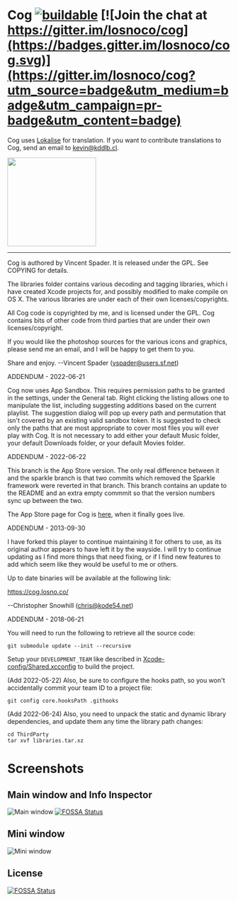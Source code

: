 Cog [![buildable](https://github.com/losnoco/Cog/actions/workflows/debug.yml/badge.svg)](https://github.com/losnoco/Cog/actions/workflows/debug.yml) [![Join the chat at https://gitter.im/losnoco/cog](https://badges.gitter.im/losnoco/cog.svg)](https://gitter.im/losnoco/cog?utm_source=badge&utm_medium=badge&utm_campaign=pr-badge&utm_content=badge)
===

Cog uses [Lokalise](https://lokalise.com/) for translation. If you want to contribute translations to Cog, send an email to kevin@kddlb.cl.

<img src="https://github.com/losnoco/Cog/blob/main/.github/images/Lokalise_logo_colour_black_text.svg" width="200"/>

---

Cog is authored by Vincent Spader. It is released under the GPL. See COPYING for details.

The libraries folder contains various decoding and tagging libraries, which i have created Xcode projects for, and possibly modified to make compile on OS X. The various libraries are under each of their own licenses/copyrights.

All Cog code is copyrighted by me, and is licensed under the GPL. Cog contains bits of other code from third parties that are under their own licenses/copyright.
    
If you would like the photoshop sources for the various icons and graphics, please send me an email, and I will be happy to get them to you.

Share and enjoy.
--Vincent Spader (vspader@users.sf.net)


ADDENDUM - 2022-06-21

Cog now uses App Sandbox. This requires permission paths to be granted in the
settings, under the General tab. Right clicking the listing allows one to
manipulate the list, including suggesting additions based on the current
playlist. The suggestion dialog will pop up every path and permutation that
isn't covered by an existing valid sandbox token. It is suggested to check
only the paths that are most appropriate to cover most files you will ever
play with Cog. It is not necessary to add either your default Music folder,
your default Downloads folder, or your default Movies folder.


ADDENDUM - 2022-06-22

This branch is the App Store version. The only real difference between it and
the sparkle branch is that two commits which removed the Sparkle framework
were reverted in that branch. This branch contains an update to the README
and an extra empty commmit so that the version numbers sync up between the
two.

The App Store page for Cog is [here](https://apps.apple.com/us/app/cog-kode54/id1630499622), when it finally goes live.


ADDENDUM - 2013-09-30

I have forked this player to continue maintaining it for others to use, as its
original author appears to have left it by the wayside. I will try to continue
updating as I find more things that need fixing, or if I find new features to
add which seem like they would be useful to me or others.

Up to date binaries will be available at the following link:

https://cog.losno.co/

--Christopher Snowhill (chris@kode54.net)

ADDENDUM - 2018-06-21

You will need to run the following to retrieve all the source code:

```
git submodule update --init --recursive
```

Setup your `DEVELOPMENT_TEAM` like described in [Xcode-config/Shared.xcconfig](https://github.com/losnoco/Cog/blob/main/Xcode-config/Shared.xcconfig) to build the project.

(Add 2022-05-22) Also, be sure to configure the hooks path, so you won't accidentally commit your team ID to a project file:

```
git config core.hooksPath .githooks
```

(Add 2022-06-24) Also, you need to unpack the static and dynamic library dependencies, and update them any time the library path changes:

```
cd ThirdParty
tar xvf libraries.tar.xz
```

# Screenshots

## Main window and Info Inspector

![Main window](https://github.com/losnoco/Cog/blob/main/.github/images/MainWindow.png)
[![FOSSA Status](https://app.fossa.com/api/projects/git%2Bgithub.com%2Flosnoco%2FCog.svg?type=shield)](https://app.fossa.com/projects/git%2Bgithub.com%2Flosnoco%2FCog?ref=badge_shield)

## Mini window

![Mini window](https://github.com/losnoco/Cog/blob/main/.github/images/MiniWindow.png)


## License
[![FOSSA Status](https://app.fossa.com/api/projects/git%2Bgithub.com%2Flosnoco%2FCog.svg?type=large)](https://app.fossa.com/projects/git%2Bgithub.com%2Flosnoco%2FCog?ref=badge_large)